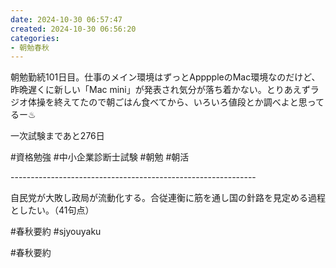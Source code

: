 ```yaml
---
date: 2024-10-30 06:57:47
created: 2024-10-30 06:56:20
categories:
- 朝勉春秋
---
```


朝勉勤続101日目。仕事のメイン環境はずっとAppppleのMac環境なのだけど、昨晩遅くに新しい「Mac mini」が発表され気分が落ち着かない。とりあえずラジオ体操を終えてたので朝ごはん食べてから、いろいろ値段とか調べよと思ってるー♨︎

  

一次試験まであと276日

#資格勉強 #中小企業診断士試験 #朝勉 #朝活

\-------------------------------------------------------------

自民党が大敗し政局が流動化する。合従連衡に筋を通し国の針路を見定める過程としたい。（41句点）  

#春秋要約 #sjyouyaku

#春秋要約